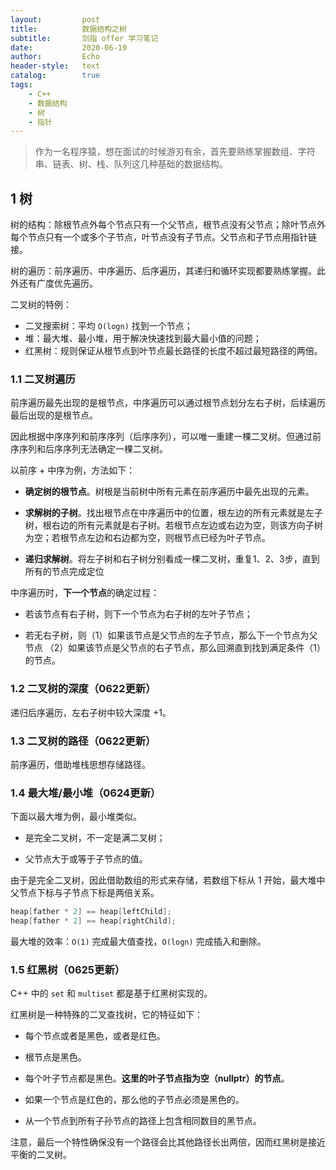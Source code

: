 ```yaml
---
layout:         post
title:          数据结构之树
subtitle:       剑指 offer 学习笔记
date:           2020-06-19
author:         Echo
header-style:   text
catalog:        true
tags: 
    - C++
    - 数据结构
    - 树
    - 指针
---
```


> 作为一名程序猿，想在面试的时候游刃有余，首先要熟练掌握数组、字符串、链表、树、栈、队列这几种基础的数据结构。

## 1 树

树的结构：除根节点外每个节点只有一个父节点，根节点没有父节点；除叶节点外每个节点只有一个或多个子节点，叶节点没有子节点。父节点和子节点用指针链接。

树的遍历：前序遍历、中序遍历、后序遍历，其递归和循环实现都要熟练掌握。此外还有广度优先遍历。

二叉树的特例：

* 二叉搜索树：平均 `O(logn)` 找到一个节点；
* 堆：最大堆、最小堆，用于解决快速找到最大最小值的问题；
* 红黑树：规则保证从根节点到叶节点最长路径的长度不超过最短路径的两倍。

### 1.1 二叉树遍历

前序遍历最先出现的是根节点，中序遍历可以通过根节点划分左右子树，后续遍历最后出现的是根节点。

因此根据中序序列和前序序列（后序序列），可以唯一重建一棵二叉树。但通过前序序列和后序序列无法确定一棵二叉树。

以前序 + 中序为例，方法如下：

* **确定树的根节点**。树根是当前树中所有元素在前序遍历中最先出现的元素。

* **求解树的子树**。找出根节点在中序遍历中的位置，根左边的所有元素就是左子树，根右边的所有元素就是右子树。若根节点左边或右边为空，则该方向子树为空；若根节点左边和右边都为空，则根节点已经为叶子节点。

* **递归求解树**。将左子树和右子树分别看成一棵二叉树，重复1、2、3步，直到所有的节点完成定位

中序遍历时，**下一个节点**的确定过程：

* 若该节点有右子树，则下一个节点为右子树的左叶子节点；

* 若无右子树，则（1）如果该节点是父节点的左子节点，那么下一个节点为父节点 （2）如果该节点是父节点的右子节点，那么回溯直到找到满足条件（1）的节点。

### 1.2 二叉树的深度（0622更新）

递归后序遍历，左右子树中较大深度 +1。

### 1.3 二叉树的路径（0622更新）

前序遍历，借助堆栈思想存储路径。

### 1.4 最大堆/最小堆（0624更新）

下面以最大堆为例，最小堆类似。

* 是完全二叉树，不一定是满二叉树；

* 父节点大于或等于子节点的值。

由于是完全二叉树，因此借助数组的形式来存储，若数组下标从 1 开始，最大堆中父节点下标与子节点下标是两倍关系。

```C++
heap[father * 2] == heap[leftChild]; 
heap[father * 2] == heap[rightChild];
```

最大堆的效率：`O(1)` 完成最大值查找，`O(logn)` 完成插入和删除。

### 1.5 红黑树（0625更新）

C++ 中的 `set` 和 `multiset` 都是基于红黑树实现的。

红黑树是一种特殊的二叉查找树，它的特征如下：

* 每个节点或者是黑色，或者是红色。

* 根节点是黑色。

* 每个叶子节点都是黑色。**这里的叶子节点指为空（nullptr）的节点**。

* 如果一个节点是红色的，那么他的子节点必须是黑色的。

* 从一个节点到所有子孙节点的路径上包含相同数目的黑节点。

注意，最后一个特性确保没有一个路径会比其他路径长出两倍，因而红黑树是接近平衡的二叉树。

